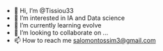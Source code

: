 - 👋 Hi, I’m @Tissiou33
- 👀 I’m interested in IA and Data science
- 🌱 I’m currently learning evolve
- 💞️ I’m looking to collaborate on ...
- 📫 How to reach me salomontossim3@gmail.com

<!---
Tissiou33/Tissiou33 is a ✨ special ✨ repository because its `README.md` (this file) appears on your GitHub profile.
You can click the Preview link to take a look at your changes.
--->

